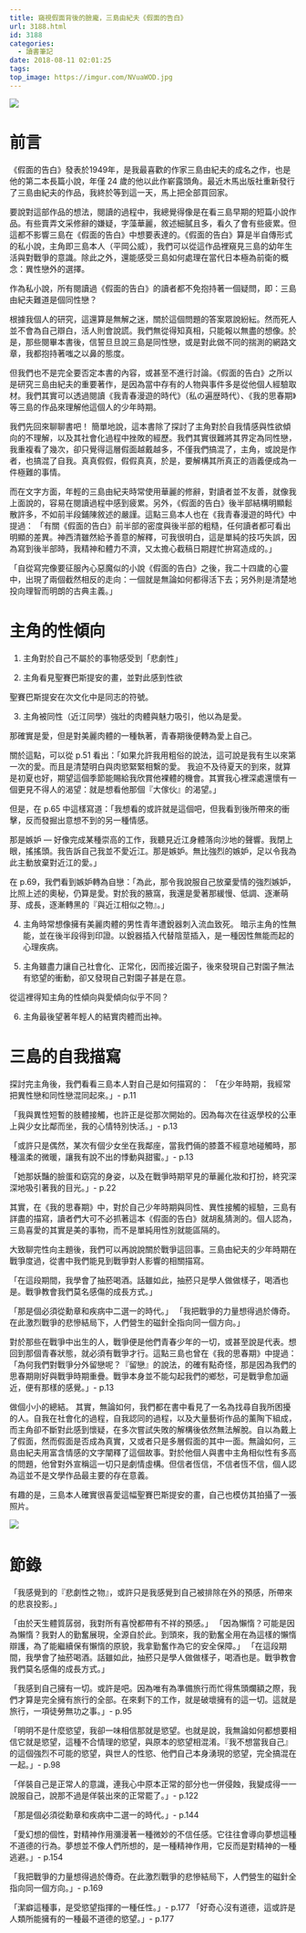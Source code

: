 ```yaml
---
title: 窺視假面背後的臉龐，三島由紀夫《假面的告白》
url: 3188.html
id: 3188
categories:
  - 讀書筆記
date: 2018-08-11 02:01:25
tags:
top_image: https://imgur.com/NVuaWOD.jpg
---
```


![](https://imgur.com/LDnSyLM.jpg)

# 前言

《假面的告白》發表於1949年，是我最喜歡的作家三島由紀夫的成名之作，也是他的第二本長篇小說，年僅 24 歲的他以此作嶄露頭角。最近木馬出版社重新發行了三島由紀夫的作品，我終於等到這一天，馬上把全部買回家。

要說對這部作品的想法，閱讀的過程中，我總覺得像是在看三島早期的短篇小說作品。有些賣弄文采修辭的嫌疑，字藻華麗，敘述細膩且多，看久了會有些疲累。但這都不影響三島在《假面的告白》中想要表達的。《假面的告白》算是半自傳形式的私小說，主角即三島本人（平岡公威），我們可以從這作品裡窺見三島的幼年生活與對戰爭的意識。除此之外，還能感受三島如何處理在當代日本極為前衛的概念：異性戀外的選擇。

作為私小說，所有閱讀過《假面的告白》的讀者都不免抱持著一個疑問，即：三島由紀夫難道是個同性戀？ 

根據我個人的研究，這還算是無解之迷，關於這個問題的答案眾說紛紜。然而死人並不會為自己辯白，活人則會說謊。我們無從得知真相，只能報以無盡的想像。於是，那些閱畢本書後，信誓旦旦說三島是同性戀，或是對此做不同的揣測的網路文章，我都抱持著嗤之以鼻的態度。

但我們也不是完全要否定本書的內容，或甚至不進行討論。《假面的告白》之所以是研究三島由紀夫的重要著作，是因為當中存有的人物與事件多是從他個人經驗取材。我們其實可以透過閱讀《我青春漫遊的時代》（私の遍歴時代）、《我的思春期》等三島的作品來理解他這個人的少年時期。

我們先回來聊聊書吧！ 簡單地說，這本書除了探討了主角對於自我情感與性欲傾向的不理解，以及其社會化過程中挫敗的經歷。我們其實很難將其界定為同性戀，我重複看了幾次，卻只覺得這層假面越戴越多，不僅我們搞混了，主角，或說是作者，也搞混了自我。真真假假，假假真真，於是，要解構其所真正的涵義便成為一件極難的事情。

而在文字方面，年輕的三島由紀夫時常使用華麗的修辭，對讀者並不友善，就像我上面說的，容易在閱讀過程中感到疲累。另外，《假面的告白》後半部結構明顯鬆散許多，不如前半段鋪陳敘述的嚴謹。這點三島本人也在《我青春漫遊的時代》中提過：
「有關《假面的告白》前半部的密度與後半部的粗糙，任何讀者都可看出明顯的差異。神西清雖然給予善意的解釋，可我很明白，這是單純的技巧失誤，因為寫到後半部時，我精神和體力不濟，又太擔心截稿日期趕忙拚寫造成的。」 

「自從寫完像要征服內心惡魔似的小說《假面的告白》之後，我二十四歲的心靈中，出現了兩個截然相反的走向：一個就是無論如何都得活下去；另外則是清楚地投向理智而明朗的古典主義。」     

# 主角的性傾向

1.  主角對於自己不屬於的事物感受到「悲劇性」

2. 主角看見聖賽巴斯提安的畫，並對此感到性欲

聖賽巴斯提安在次文化中是同志的符號。 

3. 主角被同性（近江同學）強壯的肉體與魅力吸引，他以為是愛。

那確實是愛，但是對美麗肉體的一種執著，青春期後便轉為愛上自己。

關於這點，可以從 p.51 看出：「如果允許我用粗俗的說法，這可說是我有生以來第一次的愛。而且是清楚明白與肉慾緊緊相繫的愛。
我迫不及待夏天的到來，就算是初夏也好，期望這個季節能賜給我欣賞他裸體的機會。其實我心裡深處還懷有一個更見不得人的渴望：就是想看他那個『大傢伙』的渴望。」

但是，在 p.65 中這樣寫道：「我想看的或許就是這個吧，但我看到後所帶來的衝擊，反而發掘出意想不到的另一種情感。

那是嫉妒 — 好像完成某種崇高的工作，我聽見近江身體落向沙地的聲響。我閉上眼，搖搖頭。我告訴自己我並不愛近江。那是嫉妒。無比強烈的嫉妒，足以令我為此主動放棄對近江的愛。」 

在 p.69，我們看到嫉妒轉為自戀：「為此，那令我說服自己放棄愛情的強烈嫉妒，比照上述的奧秘，仍算是愛。對於我的腋窩，我還是愛著那緩慢、低調、逐漸萌芽、成長，逐漸轉黑的『與近江相似之物』。」 

4. 主角時常想像擁有美麗肉體的男性青年遭銳器刺入流血致死。
暗示主角的性無能，並在後半段得到印證。以銳器插入代替陰莖插入，是一種因性無能而起的心理疾病。

5. 主角雖盡力讓自己社會化、正常化，因而接近園子，後來發現自己對園子無法有慾望的衝動，卻又發現自己對園子甚是在意。

從這裡得知主角的性傾向與愛傾向似乎不同？

6. 主角最後望著年輕人的結實肉體而出神。
 

# 三島的自我描寫
探討完主角後，我們看看三島本人對自己是如何描寫的： 「在少年時期，我經常把異性戀和同性戀混同起來。」- p.11 

「我與異性短暫的肢體接觸，也許正是從那次開始的。因為每次在往返學校的公車上與少女比鄰而坐，我的心情特別快活。」- p.13 

「或許只是偶然，某次有個少女坐在我鄰座，當我們倆的膝蓋不經意地碰觸時，那種溫柔的微暖，讓我有說不出的悸動與甜蜜。」- p.13 

「她那妖豔的臉蛋和窈窕的身姿，以及在戰爭時期罕見的華麗化妝和打扮，終究深深地吸引著我的目光。」- p.22 

其實，在《我的思春期》中，對於自己少年時期與同性、異性接觸的經驗，三島有詳盡的描寫，讀者們大可不必抓著這本《假面的告白》就胡亂猜測的。個人認為，三島喜愛的其實是美的事物，而不是單純用性別就能區隔的。  

大致聊完性向主題後，我們可以再說說關於戰爭這回事。三島由紀夫的少年時期在戰爭度過，從書中我們能見到戰爭對人影響的相關描寫。

「在這段期間，我學會了抽菸喝酒。話雖如此，抽菸只是學人做做樣子，喝酒也是。戰爭教會我們莫名感傷的成長方式。」

「那是個必須從勳章和疾病中二選一的時代。」 「我把戰爭的力量想得過於傳奇。在此激烈戰爭的悲慘結局下，人們營生的磁針全指向同一個方向。」 

對於那些在戰爭中出生的人，戰爭便是他們青春少年的一切，或甚至說是代表。想回到那個青春狀態，就必須有戰爭才行。這點三島也曾在《我的思春期》中提過：
「為何我們對戰爭分外留戀呢？『留戀』的說法，的確有點奇怪，那是因為我們的思春期剛好與戰爭時期重疊。戰爭本身並不能勾起我們的鄉愁，可是戰爭愈加逼近，便有那樣的感覺。」- p.13   

做個小小的總結。 其實，無論如何，我們都在書中看見了一名為找尋自我所困擾的人。自我在社會化的過程，自我認同的過程，以及大量藝術作品的薰陶下組成，而主角卻不斷對此感到懷疑，在多次嘗試失敗的解構後依然無法解脫。自以為戴上了假面，然而假面是否成為真實，又或者只是多層假面的其中一面。無論如何，三島由紀夫用富含情感的文字闡釋了這個故事。對於他個人與書中主角相似性有多高的問題，他曾對外宣稱這一切只是劇情虛構。但信者恆信，不信者恆不信，個人認為這並不是文學作品最主要的存在意義。

有趣的是，三島本人確實很喜愛這幅聖賽巴斯提安的畫，自己也模仿其拍攝了一張照片。 

![](https://imgur.com/ohnlCXu.jpg)   


# 節錄
「我感覺到的『悲劇性之物』，或許只是我感覺到自己被排除在外的預感，所帶來的悲哀投影。」 

「由於天生體質孱弱，我對所有喜悅都帶有不祥的預感。」 「因為懶惰？可能是因為懶惰？我對人的勤奮展現，全源自於此。到頭來，我的勤奮全用在為這樣的懶惰辯護，為了能繼續保有懶惰的原貌，我拿勤奮作為它的安全保障。」 「在這段期間，我學會了抽菸喝酒。話雖如此，抽菸只是學人做做樣子，喝酒也是。戰爭教會我們莫名感傷的成長方式。」 

「我感到自己擁有一切。或許是吧。因為唯有為準備旅行而忙得焦頭爛額之際，我們才算是完全擁有旅行的全部。在來剩下的工作，就是破壞擁有的這一切。這就是旅行，一項徒勞無功之事。」- p.95 

「明明不是什麼慾望，我卻一味相信那就是慾望。也就是說，我無論如何都想要相信它就是慾望，這種不合情理的慾望，與原本的慾望相混淆。『我不想當我自己』的這個強烈不可能的慾望，與世人的性慾、他們自己本身湧現的慾望，完全搞混在一起。」- p.98 

「佯裝自己是正常人的意識，連我心中原本正常的部分也一併侵蝕，我變成得一一說服自己，說那不過是佯裝出來的正常罷了。」- p.122 

「那是個必須從勳章和疾病中二選一的時代。」- p.144 

「愛幻想的個性，對精神作用瀰漫著一種微妙的不信任感。它往往會導向夢想這種不道德的行為。夢想並不像人們所想的，是一種精神作用，它反而是對精神的一種逃避。」- p.154 

「我把戰爭的力量想得過於傳奇。在此激烈戰爭的悲慘結局下，人們營生的磁針全指向同一個方向。」- p.169 

「潔癖這種事，是受慾望指揮的一種任性。」- p.177 「好奇心沒有道德，這或許是人類所能擁有的一種最不道德的慾望。」- p.177